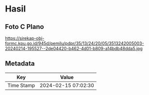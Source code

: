 # Hasil

## Foto C Plano

https://sirekap-obj-formc.kpu.go.id/945d/pemilu/pdpr/35/13/24/20/05/3513242005003-20240214-195527--2de04420-b462-4d01-b809-a14bdb48dda5.jpg


## Metadata

| Key        | Value               |
| ---------- | ------------------- |
| Time Stamp | 2024-02-15 07:02:30 |



